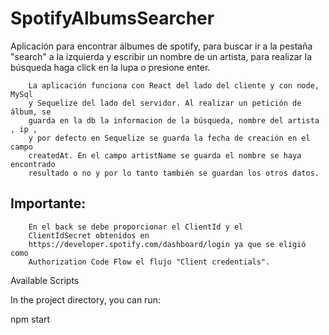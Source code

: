 # SpotifyAlbumsSearcher

Aplicación para encontrar álbumes de spotify, para buscar ir a la
        pestaña "search" a la izquierda y escribir un nombre de un artista, para
        realizar la búsqueda haga click en la lupa o presione enter.
 
        La aplicación funciona con React del lado del cliente y con node, MySql
        y Sequelize del lado del servidor. Al realizar un petición de álbum, se
        guarda en la db la informacion de la búsqueda, nombre del artista , ip ,
        y por defecto en Sequelize se guarda la fecha de creación en el campo
        createdAt. En el campo artistName se guarda el nombre se haya encontrado
        resultado o no y por lo tanto también se guardan los otros datos.


   ## Importante: 
        En el back se debe proporcionar el ClientId y el
        ClientIdSecret obtenidos en
        https://developer.spotify.com/dashboard/login ya que se eligió como
        Authorization Code Flow el flujo "Client credentials".

Available Scripts

In the project directory, you can run:

npm start
